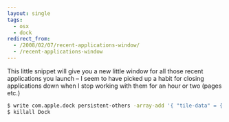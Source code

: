```yaml
---
layout: single
tags:
  - osx
  - dock
redirect_from:
  - /2008/02/07/recent-applications-window/
  - /recent-applications-window
---
```


This little snippet will give you a new little window for all those recent applications you launch – I seem to have picked up a habit for closing applications down when I stop working with them for an hour or two (pages etc.)

```bash
$ write com.apple.dock persistent-others -array-add '{ "tile-data" = { "list-type" = 1; }; "tile-type" = "recents-tile"; }'
$ killall Dock
```
